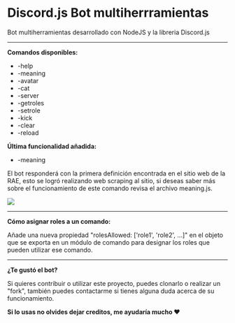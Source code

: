 # Discord.js Bot multiherrramientas

Bot multiherramientas desarrollado con NodeJS y la libreria Discord.js<br/>
<hr>
<b>Comandos disponibles:</b><br/>

- -help
- -meaning
- -avatar
- -cat
- -server
- -getroles
- -setrole
- -kick
- -clear
- -reload

<b>Última funcionalidad añadida:</b>
- -meaning <palabra>

<p>El bot responderá con la primera definición encontrada en el sitio web de la RAE, esto se logró realizando web scraping al sitio, si deseas saber más sobre el funcionamiento de este comando revisa el archivo meaning.js.<p>
<p align="left">
  <img src="https://i.ibb.co/3ktPqnS/meaning.png">
</p>

<hr>

<b>Cómo asignar roles a un comando:</b>
<p>Añade una nueva propiedad "rolesAllowed: ['role1', 'role2', ...]" en el objeto que se exporta en un módulo de comando para designar los roles que pueden utilizar ese comando.</p>

<hr>

<b>¿Te gustó el bot?</b>
<p>Si quieres contribuir o utilizar este proyecto, puedes clonarlo o realizar un "fork", también puedes contactarme si tienes alguna duda acerca de su funcionamiento.</p>
<b>Si lo usas no olvides dejar creditos, me ayudaría mucho ❤︎</b>
